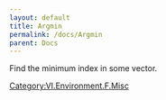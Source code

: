```yaml
---
layout: default
title: Argmin
permalink: /docs/Argmin
parent: Docs
---
```


Find the minimum index in some vector.

[Category:VI.Environment.F.Misc](/Category:VI.Environment.F.Misc "wikilink")